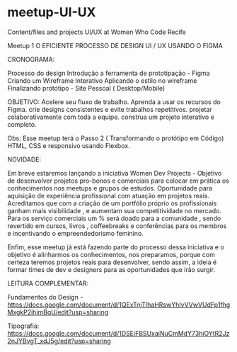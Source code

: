 # meetup-UI-UX
Content/files and projects UI/UX at Women Who Code Recife

Meetup 1
O EFICIENTE PROCESSO DE DESIGN UI / UX USANDO O FIGMA

CRONOGRAMA:

Processo do design
Introdução a ferramenta de prototipaçāo - Figma
Criando um Wireframe Interativo
Aplicando o estilo no wireframe
Finalizando protótipo - Site Pessoal ( Desktop/Mobile)

OBJETIVO:
Acelere seu fluxo de trabalho.
Aprenda a usar os recursos do Figma.
crie designs consistentes e evite trabalhos repetitivos.
projetar colaborativamente com toda a equipe.
construa um projeto interativo e completo.

Obs: Esse meetup terá o Passo 2 ( Transformando o protótipo em Código) HTML, CSS e responsivo usando Flexbox.

NOVIDADE:

Em breve estaremos lançando a iniciativa Women Dev Projects - Objetivo de desenvolver projetos pro-bonos e comerciais para colocar em prática os conhecimentos nos meetups e grupos de estudos. Oportunidade para aquisição de experiência profissional com atuação em projetos reais. Acreditamos que com a criação de um portfólio próprio os profissionais ganham mais visibilidade , e aumentam sua competitividade no mercado. Para os serviço comerciais um % será doado para a comunidade , sendo revertido em cursos, livros , coffeebreaks e conferências para os membros e incentivando o empreendedorismo feminino.

Enfim, esse meetup já está fazendo parte do processo dessa iniciativa e o objetivo é alinharmos os conhecimentos, nos preparamos, porque com certeza teremos projetos reais para desenvolver, sendo assim, a ideia é formar times de dev e designers para as oportunidades que irão surgir.

LEITURA COMPLEMENTAR:

Fundamentos do Design - https://docs.google.com/document/d/1QExTnjTlhaHRswYhIvVVwVUdFp1fhgMxgkP2ihimBqU/edit?usp=sharing

Tipografia: https://docs.google.com/document/d/1DSEiFBSUxaiNuCmMdY73hiOYtR2Jz2nJYBvgT_xdJ5g/edit?usp=sharing
  
